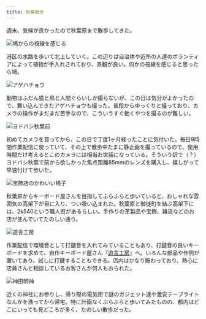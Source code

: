 ```yaml
---
title: 秋葉散歩
---
```

週末、気候が良かったので秋葉原まで散歩してきた。

![](https://lh6.googleusercontent.com/x2P20oGzs0olsZcIpZXInfkGq92zX2inUeYWK3U1dCsr4XLrtJvJwBNlDbQO7pmLt7fMruAhpvAbkFXvT38NVX0iZMlwevXQI4mP4Iz9qPNxslXVp7VSCeZD7JWjiBRKr7dCRVZhbuDkL4Duv_ZZ_rAlNkuFyv-ypYuA4b5xY2pCAqKcg826GwWU1_l3Ew "鳩からの視線を感じる")

港区の水路を歩いて北上していく。この辺りは自治体や近所の人達のボランティアによって植物が手入れされており、景観が良い。何かの視線を感じると思ったら鳩。

![](https://lh3.googleusercontent.com/E_9aCI-ypO7MXZRPwAbRLA2YZUz3g6SrepAiouhfc_x_CliDHCrENx2LXQI-gkXrRsWyOR3WjSz19GhZ5CsiAM0w6czGBvZTh5cZ6xTeIkOx0EjLFFHIpO-H4bhXSTnOtGmUpwso3AeRTekr0uN7lyZxrvmv4Nxm9ktSJ8-4ZK9kabqmjuqxArzNCvs3bA "アゲハチョウ")

動物はふだん猫と鳥と人間ぐらいしか撮らないが、この日は気分がよかったので、舞い込んできたアゲハチョウも撮った。普段からゆっくりと撮っており、カメラの操作がまだまだ苦手なので、こういうすぐ動くやつを撮るのが難しい。

![](https://lh6.googleusercontent.com/1tSBb72q0sm-blKZH1CqIM58atA1Bfsn1aT27L1x7gIkqucBo9z4DSca4H8eV-vqZ0Vaub1UUVQ8oCdWrNa0e1HGtPkyDvScbVDdCWgsLhHjWdYZq1gvD1BB3cPGrMgUFHlS4h8oQaNM8RstggHTkqhG2Op2qJ_Nh57c9JNg5f7ZWSSIlWJvuSqXM5vCLg "ヨドバシ秋葉前")

初めてカメラを買ってから、この日で丁度1ヶ月経ったことに気付いた。毎日9時間作業配信に使っていて、その上で散歩中たまに静止画を撮っているので、使用時間だけ考えるとこのカメラには相当お世話になっている。そういう訳で（？）ヨドバシ秋葉で前から欲しかった焦点距離85mmのレンズを購入し、嬉しがって早速付けて歩いた。

![](https://lh5.googleusercontent.com/Q9IOsXX-ugz4PefyA9MZ-gQkURtOGFOV_D1JJrDigCQ0jVLSgD4THx6Y4qcNV1hdLXmqwfryVUnw8kHB9ihK1DCCMZLX03WpVBHgneGM7ZRX8fW75rbeynUyDZbi7v2bTPbwUdb5XXhejWuu9Tg7-chQHYK9mP5spRQPtSjDuPKfr6j4dV_ppCGtqZ2N9Q "宝飾店のかわいい椅子")

秋葉原からキーボード屋さんを目指してふらふらと歩いていると、おしゃれな雰囲気の高架下が目に入り、つい吸い込まれた。秋葉原と御徒町を結ぶ高架下には、2k540という職人街があるらしい。手作りの革製品や宝飾、雑貨などのお店が並んでいてたのしい通り。

![](https://lh5.googleusercontent.com/3nLKiJP1mvNMk122IRNIhB9609lX5GSfGexoOM-pN9yuLkVL4sIH6XqSwzVz4PQfsTVA7BkDROz4uLe0oozWzfCBzrN2YTY74-g6PqeJxqeMyzDZQy7sDnnEkawGNr9st4qLyEfm9zPk9VoSLeQGPq1OPV4mES6KnMGLRlnw3GH3BFOeYkZb_fi51t3Hlg "遊舎工房")

作業配信で環境音として打鍵音を入れてみていることもあり、打鍵音の良いキーボードを求めて、自作キーボード屋さん『[遊舎工房](https://yushakobo.jp/)』へ。いろんな部品や作例が置いてあり、試しに打鍵することもできる。店内はかなり賑わっており、熱心に店員さんと相談しているお客さんが何人もおられた。

![](https://lh4.googleusercontent.com/Atn5TqjQB0H5Tskh9tTgFpzOLCZyY7tzjpE4C6avN8ppndME4NUKI1Th54pOA7FgoOYP3Sq7lJtmNJeTkwkZOPnFm9PyYHzuisJthKTAsBCT-QSh3uniIv5ESjV6oyz-VGtSYriDpMaevV84QuHj0mI4ucVQOmZKwHsTx9l2n2tgsbqBT-jvjQZSYtXKeA "神田明神")

近くの神社にお参りし、帰り際の電気街で謎のガジェット達や激安テープライトなんかを漁ってから帰宅。特に計画なくぶらぶらと歩いてみたものの、都内はどこにいっても見どころが多く、たのしい散歩だった。
